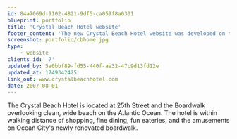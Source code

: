```yaml
---
id: 84a7069d-9102-4821-9df5-ca059f8a0301
blueprint: portfolio
title: 'Crystal Beach Hotel website'
footer_content: 'The new Crystal Beach Hotel website was developed on the base of our new hospitality solution <a href="/htl@admin/" title="On-line reservation and website content management system">htl@dmin</a>. <a href="/htl@admin/" title="On-line reservation and website content management system">htl@dmin</a> gives hotel employees full control of website and on-line inventory. In order to monitor website performance and track visitors’ activity <a href="http://www.google.com/analytics/" title="Google Analytics Home age" target="_self">Google Analytics</a> services are used.'
screenshot: portfolio/cbhome.jpg
type: 
    - website
clients_id: '7'
updated_by: 5a0bbf89-fd55-440f-ae32-47c9d13fd12e
updated_at: 1749342425
link_out: www.crystalbeachhotel.com
date: 2007-08-01
---
```

The Crystal Beach Hotel is located at 25th Street and the Boardwalk overlooking clean, wide beach on the Atlantic Ocean. The hotel is within walking distance of shopping, fine dining, fun eateries, and the amusements on Ocean City's newly renovated boardwalk.<br />
